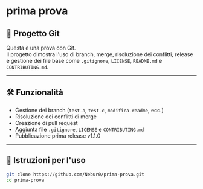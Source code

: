 # prima prova

## 📘 Progetto Git

Questa è una prova con Git.  
Il progetto dimostra l'uso di branch, merge, risoluzione dei conflitti, release e gestione dei file base come `.gitignore`, `LICENSE`, `README.md` e `CONTRIBUTING.md`.

---

## 🛠️ Funzionalità

- Gestione dei branch (`test-a`, `test-c`, `modifica-readme`, ecc.)
- Risoluzione dei conflitti di merge
- Creazione di pull request
- Aggiunta file `.gitignore`, `LICENSE` e `CONTRIBUTING.md`
- Pubblicazione prima release v1.1.0

---

## 🚀 Istruzioni per l'uso

```bash
git clone https://github.com/Nebur0/prima-prova.git
cd prima-prova
